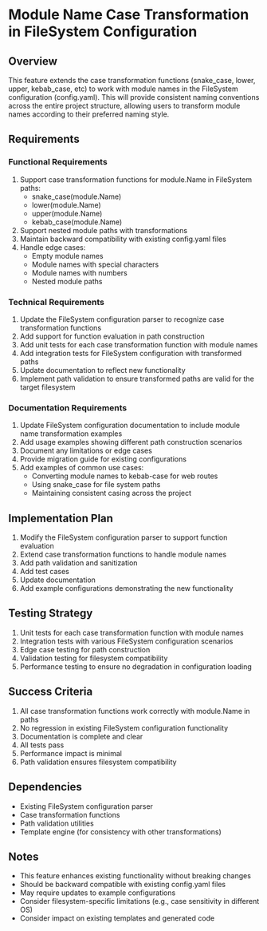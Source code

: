 # Module Name Case Transformation in FileSystem Configuration

## Overview
This feature extends the case transformation functions (snake_case, lower, upper, kebab_case, etc) to work with module names in the FileSystem configuration (config.yaml). This will provide consistent naming conventions across the entire project structure, allowing users to transform module names according to their preferred naming style.

## Requirements

### Functional Requirements
1. Support case transformation functions for module.Name in FileSystem paths:
   - snake_case(module.Name)
   - lower(module.Name)
   - upper(module.Name)
   - kebab_case(module.Name)
2. Support nested module paths with transformations
3. Maintain backward compatibility with existing config.yaml files
4. Handle edge cases:
   - Empty module names
   - Module names with special characters
   - Module names with numbers
   - Nested module paths

### Technical Requirements
1. Update the FileSystem configuration parser to recognize case transformation functions
2. Add support for function evaluation in path construction
3. Add unit tests for each case transformation function with module names
4. Add integration tests for FileSystem configuration with transformed paths
5. Update documentation to reflect new functionality
6. Implement path validation to ensure transformed paths are valid for the target filesystem

### Documentation Requirements
1. Update FileSystem configuration documentation to include module name transformation examples
2. Add usage examples showing different path construction scenarios
3. Document any limitations or edge cases
4. Provide migration guide for existing configurations
5. Add examples of common use cases:
   - Converting module names to kebab-case for web routes
   - Using snake_case for file system paths
   - Maintaining consistent casing across the project

## Implementation Plan
1. Modify the FileSystem configuration parser to support function evaluation
2. Extend case transformation functions to handle module names
3. Add path validation and sanitization
4. Add test cases
5. Update documentation
6. Add example configurations demonstrating the new functionality

## Testing Strategy
1. Unit tests for each case transformation function with module names
2. Integration tests with various FileSystem configuration scenarios
3. Edge case testing for path construction
4. Validation testing for filesystem compatibility
5. Performance testing to ensure no degradation in configuration loading

## Success Criteria
1. All case transformation functions work correctly with module.Name in paths
2. No regression in existing FileSystem configuration functionality
3. Documentation is complete and clear
4. All tests pass
5. Performance impact is minimal
6. Path validation ensures filesystem compatibility

## Dependencies
- Existing FileSystem configuration parser
- Case transformation functions
- Path validation utilities
- Template engine (for consistency with other transformations)

## Notes
- This feature enhances existing functionality without breaking changes
- Should be backward compatible with existing config.yaml files
- May require updates to example configurations
- Consider filesystem-specific limitations (e.g., case sensitivity in different OS)
- Consider impact on existing templates and generated code 